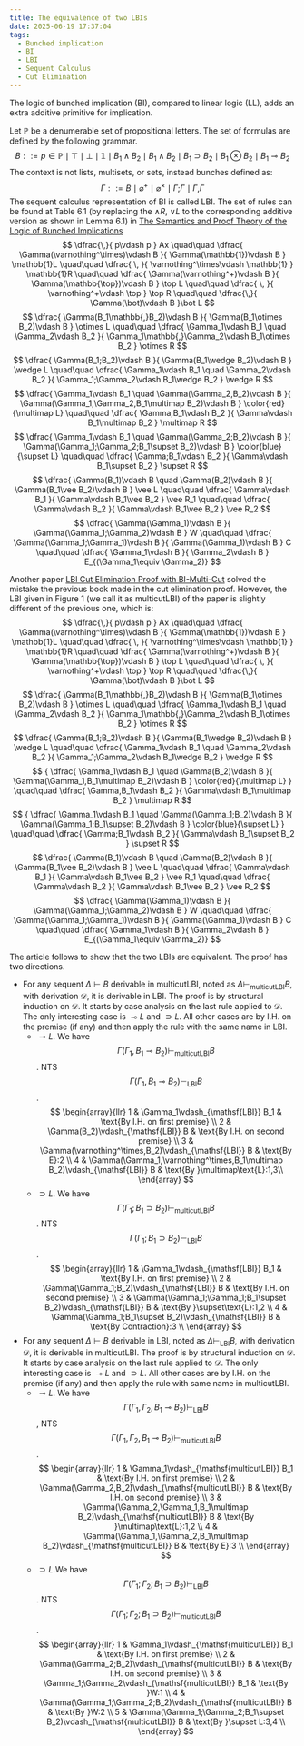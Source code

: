 ```yaml
---
title: The equivalence of two LBIs
date: 2025-06-19 17:37:04
tags: 
  - Bunched implication
  - BI
  - LBI
  - Sequent Calculus
  - Cut Elimination
---
```


The logic of bunched implication (BI), compared to linear logic (LL), adds an extra additive primitive for implication. 

<!-- more -->

Let $\mathbb{P}$ be a denumerable set of propositional letters. The set of formulas are defined by the following grammar.
$$
B::=p\in\mathbb{P}
\mid \top
\mid \bot
\mid \mathbb{1}
\mid B_1\wedge B_2
\mid B_1\wedge B_2
\mid B_1\supset B_2
\mid B_1\otimes B_2
\mid B_1\multimap B_2
$$
The context is not lists, multisets, or sets, instead bunches defined as:
$$
\Gamma ::= B
\mid \varnothing^+
\mid \varnothing^\times
\mid \Gamma\mathbb{;}\Gamma
\mid \Gamma\mathbb{,}\Gamma
$$
The sequent calculus representation of BI is called LBI. The set of rules can be found at Table 6.1 (by replacing the $\wedge R$, $\vee L$ to the corresponding additive version as shown in Lemma 6.1) in [The Semantics and Proof Theory of the Logic of Bunched Implications](http://www0.cs.ucl.ac.uk/staff/D.Pym/BI.htm)
$$
\dfrac{\,}{
	p\vdash p
}
Ax
\quad\quad
\dfrac{
	\Gamma(\varnothing^\times)\vdash B
}{
	\Gamma(\mathbb{1})\vdash B
}
\mathbb{1}L
\quad\quad
\dfrac{
	\,
}{
	\varnothing^\times\vdash \mathbb{1}
}
\mathbb{1}R
\quad\quad
\dfrac{
	\Gamma(\varnothing^+)\vdash B
}{
	\Gamma(\mathbb{\top})\vdash B
}
\top L
\quad\quad
\dfrac{
	\,
}{
	\varnothing^+\vdash \top
}
\top R
\quad\quad
\dfrac{\,}{
	\Gamma(\bot)\vdash B
}\bot L
$$
$$
\dfrac{
	\Gamma(B_1\mathbb{,}B_2)\vdash B
}{
	\Gamma(B_1\otimes B_2)\vdash B
}
\otimes L
\quad\quad
\dfrac{
	\Gamma_1\vdash B_1
	\quad
	\Gamma_2\vdash B_2
}{
	\Gamma_1\mathbb{,}\Gamma_2\vdash B_1\otimes B_2
}
\otimes R
$$
$$
\dfrac{
	\Gamma(B_1;B_2)\vdash B
}{
	\Gamma(B_1\wedge B_2)\vdash B
}
\wedge L
\quad\quad
\dfrac{
	\Gamma_1\vdash B_1
	\quad
	\Gamma_2\vdash B_2
}{
	\Gamma_1;\Gamma_2\vdash B_1\wedge B_2
}
\wedge R
$$
$$
\dfrac{
	\Gamma_1\vdash B_1
	\quad
	\Gamma(\Gamma_2,B_2)\vdash B
}{
	\Gamma(\Gamma_1,\Gamma_2,B_1\multimap B_2)\vdash B
}
\color{red}{\multimap L}
\quad\quad
\dfrac{
	\Gamma,B_1\vdash B_2
}{
	\Gamma\vdash B_1\multimap B_2
}
\multimap R
$$
$$
\dfrac{
	\Gamma_1\vdash B_1
	\quad
	\Gamma(\Gamma_2;B_2)\vdash B
}{
	\Gamma(\Gamma_1;\Gamma_2;B_1\supset B_2)\vdash B
}
\color{blue}{\supset L}
\quad\quad
\dfrac{
	\Gamma;B_1\vdash B_2
}{
	\Gamma\vdash B_1\supset B_2
}
\supset R
$$
$$
\dfrac{
	\Gamma(B_1)\vdash B
	\quad
	\Gamma(B_2)\vdash B
}{
	\Gamma(B_1\vee B_2)\vdash B
}
\vee L
\quad\quad 
\dfrac{
	\Gamma\vdash B_1
}{
	\Gamma\vdash B_1\vee B_2
}
\vee R_1
\quad\quad 
\dfrac{
	\Gamma\vdash B_2
}{
	\Gamma\vdash B_1\vee B_2
}
\vee R_2
$$
$$
\dfrac{
	\Gamma(\Gamma_1)\vdash B
}{
	\Gamma(\Gamma_1;\Gamma_2)\vdash B
}
W
\quad\quad
\dfrac{
	\Gamma(\Gamma_1;\Gamma_1)\vdash B
}{
	\Gamma(\Gamma_1)\vdash B
}
C
\quad\quad
\dfrac{
	\Gamma_1\vdash B
}{
	\Gamma_2\vdash B
}
E_{(\Gamma_1\equiv \Gamma_2)}
$$


Another paper [LBI Cut Elimination Proof with BI-Multi-Cut](https://ieeexplore.ieee.org/abstract/document/6269651) solved the mistake the previous book made in the cut elimination proof. However, the LBI given in Figure 1 (we call it as $\mathsf{multicutLBI}$) of the paper is slightly different of the previous one, which is:
$$
\dfrac{\,}{
	p\vdash p
}
Ax
\quad\quad
\dfrac{
	\Gamma(\varnothing^\times)\vdash B
}{
	\Gamma(\mathbb{1})\vdash B
}
\mathbb{1}L
\quad\quad
\dfrac{
	\,
}{
	\varnothing^\times\vdash \mathbb{1}
}
\mathbb{1}R
\quad\quad
\dfrac{
	\Gamma(\varnothing^+)\vdash B
}{
	\Gamma(\mathbb{\top})\vdash B
}
\top L
\quad\quad
\dfrac{
	\,
}{
	\varnothing^+\vdash \top
}
\top R
\quad\quad
\dfrac{\,}{
	\Gamma(\bot)\vdash B
}\bot L
$$
$$
\dfrac{
	\Gamma(B_1\mathbb{,}B_2)\vdash B
}{
	\Gamma(B_1\otimes B_2)\vdash B
}
\otimes L
\quad\quad
\dfrac{
	\Gamma_1\vdash B_1
	\quad
	\Gamma_2\vdash B_2
}{
	\Gamma_1\mathbb{,}\Gamma_2\vdash B_1\otimes B_2
}
\otimes R
$$
$$
\dfrac{
	\Gamma(B_1;B_2)\vdash B
}{
	\Gamma(B_1\wedge B_2)\vdash B
}
\wedge L
\quad\quad
\dfrac{
	\Gamma_1\vdash B_1
	\quad
	\Gamma_2\vdash B_2
}{
	\Gamma_1;\Gamma_2\vdash B_1\wedge B_2
}
\wedge R
$$
$$
{
	\dfrac{
		\Gamma_1\vdash B_1
		\quad
		\Gamma(B_2)\vdash B
	}{
		\Gamma(\Gamma_1,B_1\multimap B_2)\vdash B
	}
	\color{red}{\multimap L}
}
	\quad\quad
	\dfrac{
		\Gamma,B_1\vdash B_2
	}{
		\Gamma\vdash B_1\multimap B_2
	}
	\multimap R
$$
$$
{
	\dfrac{
		\Gamma_1\vdash B_1
		\quad
		\Gamma(\Gamma_1;B_2)\vdash B
	}{
		\Gamma(\Gamma_1;B_1\supset B_2)\vdash B
	}
	\color{blue}{\supset L}
}
\quad\quad
\dfrac{
	\Gamma;B_1\vdash B_2
}{
	\Gamma\vdash B_1\supset B_2
}
\supset R
$$
$$
\dfrac{
	\Gamma(B_1)\vdash B
	\quad
	\Gamma(B_2)\vdash B
}{
	\Gamma(B_1\vee B_2)\vdash B
}
\vee L
\quad\quad 
\dfrac{
	\Gamma\vdash B_1
}{
	\Gamma\vdash B_1\vee B_2
}
\vee R_1
\quad\quad 
\dfrac{
	\Gamma\vdash B_2
}{
	\Gamma\vdash B_1\vee B_2
}
\vee R_2
$$
$$
\dfrac{
	\Gamma(\Gamma_1)\vdash B
}{
	\Gamma(\Gamma_1;\Gamma_2)\vdash B
}
W
\quad\quad
\dfrac{
	\Gamma(\Gamma_1;\Gamma_1)\vdash B
}{
	\Gamma(\Gamma_1)\vdash B
}
C
\quad\quad
\dfrac{
	\Gamma_1\vdash B
}{
	\Gamma_2\vdash B
}
E_{(\Gamma_1\equiv \Gamma_2)}
$$

The article follows to show that the two LBIs are equivalent. The proof has two directions.
- For any sequent $\Delta\vdash B$ derivable in $\mathsf{multicutLBI}$, noted as $\Delta\vdash_{\mathsf{multicutLBI}} B$, with derivation $\mathcal{D}$, it is derivable in $\mathsf{LBI}$.
	The proof is by structural induction on $\mathcal{D}$. It starts by case analysis on the last rule applied to $\mathcal{D}$. The only interesting case is $\multimap L$ and $\supset L$. All other cases are by I.H. on the premise (if any) and then apply the rule with the same name in $\mathsf{LBI}$.
	- $\multimap L$. We have $$\Gamma(\Gamma_1,B_1\multimap B_2)\vdash_{\mathsf{multicutLBI}}B$$. NTS $$\Gamma(\Gamma_1,B_1\multimap B_2)\vdash_{\mathsf{LBI}}B$$.
	$$
	\begin{array}{llr}
		1 & \Gamma_1\vdash_{\mathsf{LBI}} B_1 & \text{By I.H. on first premise} \\
		2 & \Gamma(B_2)\vdash_{\mathsf{LBI}} B & \text{By I.H. on second premise} \\
		3 & \Gamma(\varnothing^\times,B_2)\vdash_{\mathsf{LBI}} B & \text{By E}:2 \\
		4 & \Gamma(\Gamma_1,\varnothing^\times,B_1\multimap B_2)\vdash_{\mathsf{LBI}} B & \text{By }\multimap\text{L}:1,3\\
	\end{array}
	$$
	- $\supset L$. We have $$\Gamma(\Gamma_1;B_1\supset B_2)\vdash_{\mathsf{multicutLBI}}B$$. NTS $$\Gamma(\Gamma_1;B_1\supset B_2)\vdash_{\mathsf{LBI}}B$$.
		$$
		\begin{array}{llr}
			1 & \Gamma_1\vdash_{\mathsf{LBI}} B_1 & \text{By I.H. on first premise} \\
			2 & \Gamma(\Gamma_1;B_2)\vdash_{\mathsf{LBI}} B & \text{By I.H. on second premise} \\
			3 & \Gamma(\Gamma_1;\Gamma_1;B_1\supset B_2)\vdash_{\mathsf{LBI}} B & \text{By }\supset\text{L}:1,2 \\
			4 & \Gamma(\Gamma_1;B_1\supset B_2)\vdash_{\mathsf{LBI}} B & \text{By Contraction}:3 \\
		\end{array}
		$$
-  For any sequent $\Delta\vdash B$ derivable in $\mathsf{LBI}$, noted as $\Delta\vdash_{\mathsf{LBI}} B$, with derivation $\mathcal{D}$, it is derivable in $\mathsf{multicutLBI}$.
	The proof is by structural induction on $\mathcal{D}$. It starts by case analysis on the last rule applied to $\mathcal{D}$. The only interesting case is $\multimap L$ and $\supset L$. All other cases are by I.H. on the premise (if any) and then apply the rule with same name in $\mathsf{multicutLBI}$.
	- $\multimap L$. We have $$\Gamma(\Gamma_1,\Gamma_2,B_1\multimap B_2)\vdash_{\mathsf{LBI}}B$$, NTS $$\Gamma(\Gamma_1,\Gamma_2,B_1\multimap B_2)\vdash_{\mathsf{multicutLBI}}B$$. 
	$$
	\begin{array}{llr}
		1 & \Gamma_1\vdash_{\mathsf{multicutLBI}} B_1 & \text{By I.H. on first premise} \\
		2 & \Gamma(\Gamma_2,B_2)\vdash_{\mathsf{multicutLBI}} B & \text{By I.H. on second premise} \\
		3 & \Gamma(\Gamma_2,\Gamma_1,B_1\multimap B_2)\vdash_{\mathsf{multicutLBI}} B & \text{By }\multimap\text{L}:1,2 \\
		4 & \Gamma(\Gamma_1,\Gamma_2,B_1\multimap B_2)\vdash_{\mathsf{multicutLBI}} B & \text{By E}:3 \\
	\end{array}
	$$
	- $\supset L$.We have $$\Gamma(\Gamma_1;\Gamma_2;B_1\supset B_2)\vdash_{\mathsf{LBI}}B$$. NTS $$\Gamma(\Gamma_1;\Gamma_2;B_1\supset B_2)\vdash_{\mathsf{multicutLBI}}B$$.
		$$
		\begin{array}{llr}
			1 & \Gamma_1\vdash_{\mathsf{multicutLBI}} B_1 & \text{By I.H. on first premise} \\
			2 & \Gamma(\Gamma_2;B_2)\vdash_{\mathsf{multicutLBI}} B & \text{By I.H. on second premise} \\
			3 & \Gamma_1;\Gamma_2\vdash_{\mathsf{multicutLBI}} B_1 & \text{By }W:1 \\
			4 & \Gamma(\Gamma_1;\Gamma_2;B_2)\vdash_{\mathsf{multicutLBI}} B & \text{By }W:2 \\
			5 & \Gamma(\Gamma_1;\Gamma_2;B_1\supset B_2)\vdash_{\mathsf{multicutLBI}} B & \text{By }\supset L:3,4 \\
		\end{array}
		$$